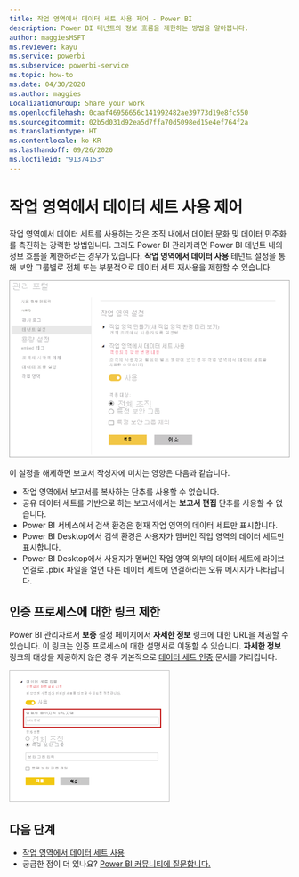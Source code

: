 ```yaml
---
title: 작업 영역에서 데이터 세트 사용 제어 - Power BI
description: Power BI 테넌트의 정보 흐름을 제한하는 방법을 알아봅니다.
author: maggiesMSFT
ms.reviewer: kayu
ms.service: powerbi
ms.subservice: powerbi-service
ms.topic: how-to
ms.date: 04/30/2020
ms.author: maggies
LocalizationGroup: Share your work
ms.openlocfilehash: 0caaf46956656c141992482ae39773d19e8fc550
ms.sourcegitcommit: 02b5d031d92ea5d7ffa70d5098ed15e4ef764f2a
ms.translationtype: HT
ms.contentlocale: ko-KR
ms.lasthandoff: 09/26/2020
ms.locfileid: "91374153"
---
```

# <a name="control-the-use-of-datasets-across-workspaces"></a>작업 영역에서 데이터 세트 사용 제어

작업 영역에서 데이터 세트를 사용하는 것은 조직 내에서 데이터 문화 및 데이터 민주화를 촉진하는 강력한 방법입니다. 그래도 Power BI 관리자라면 Power BI 테넌트 내의 정보 흐름을 제한하려는 경우가 있습니다. **작업 영역에서 데이터 사용** 테넌트 설정을 통해 보안 그룹별로 전체 또는 부분적으로 데이터 세트 재사용을 제한할 수 있습니다.

![Power BI 관리자 작업 영역 설정](media/service-datasets-admin-across-workspaces/power-bi-admin-workspace-settings.png)

이 설정을 해제하면 보고서 작성자에 미치는 영향은 다음과 같습니다.

- 작업 영역에서 보고서를 복사하는 단추를 사용할 수 없습니다. 
- 공유 데이터 세트를 기반으로 하는 보고서에서는 **보고서 편집** 단추를 사용할 수 없습니다.
- Power BI 서비스에서 검색 환경은 현재 작업 영역의 데이터 세트만 표시합니다.
- Power BI Desktop에서 검색 환경은 사용자가 멤버인 작업 영역의 데이터 세트만 표시합니다.
- Power BI Desktop에서 사용자가 멤버인 작업 영역 외부의 데이터 세트에 라이브 연결로 .pbix 파일을 열면 다른 데이터 세트에 연결하라는 오류 메시지가 나타납니다.

## <a name="provide-a-link-for-the-certification-process"></a>인증 프로세스에 대한 링크 제한

Power BI 관리자로서 **보증** 설정 페이지에서 **자세한 정보** 링크에 대한 URL을 제공할 수 있습니다.  이 링크는 인증 프로세스에 대한 설명서로 이동할 수 있습니다. **자세한 정보** 링크의 대상을 제공하지 않은 경우 기본적으로 [데이터 세트 인증](service-datasets-certify.md) 문서를 가리킵니다.

![데이터 세트 인증 자세히 알아보기](media/service-datasets-certify-promote/power-bi-dataset-learn-more-certification.png)

## <a name="next-steps"></a>다음 단계

- [작업 영역에서 데이터 세트 사용](service-datasets-across-workspaces.md)
- 궁금한 점이 더 있나요? [Power BI 커뮤니티에 질문합니다.](https://community.powerbi.com/)
